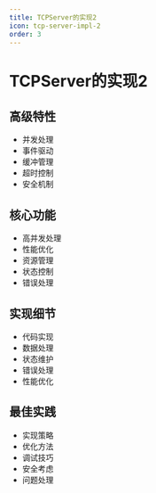 ```yaml
---
title: TCPServer的实现2
icon: tcp-server-impl-2
order: 3
---
```


# TCPServer的实现2

## 高级特性
- 并发处理
- 事件驱动
- 缓冲管理
- 超时控制
- 安全机制

## 核心功能
- 高并发处理
- 性能优化
- 资源管理
- 状态控制
- 错误处理

## 实现细节
- 代码实现
- 数据处理
- 状态维护
- 错误处理
- 性能优化

## 最佳实践
- 实现策略
- 优化方法
- 调试技巧
- 安全考虑
- 问题处理
